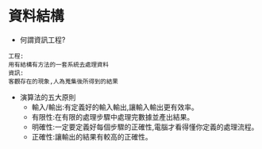 # 資料結構
- 何謂資訊工程?
```
工程:
用有結構有方法的一套系統去處理資料
資訊:
客觀存在的現象,人為蒐集後所得到的結果
```
- 演算法的五大原則
  - 輸入/輸出:有定義好的輸入輸出,讓輸入輸出更有效率。
  - 有限性:在有限的處理步驟中處理完數據並產出結果。
  - 明確性:一定要定義好每個步驟的正確性,電腦才看得懂你定義的處理流程。
  - 正確性:讓輸出的結果有較高的正確性。

